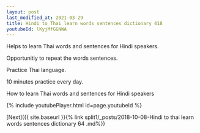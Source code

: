 ```yaml
---
layout: post
last_modified_at: 2021-03-29
title: Hindi to Thai learn words sentences dictionary 418 
youtubeId: lKyjMfGGNWA
---
```

 
 
Helps to learn Thai words and sentences for Hindi speakers.

Opportunitiy to repeat the words sentences. 

Practice Thai language. 
 
10 minutes practice every day. 
 
How to learn Thai words and sentences for Hindi speakers 
 
{% include youtubePlayer.html id=page.youtubeId %}
 
 
[Next]({{ site.baseurl }}{% link  split1/_posts/2018-10-08-Hindi to thai learn words sentences dictionary 64 .md%})
 
